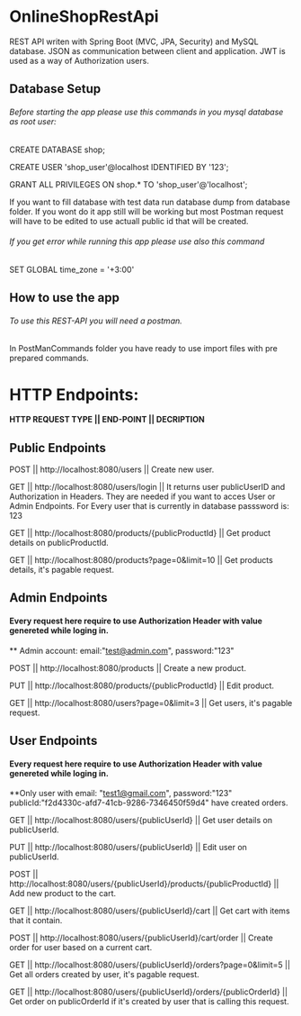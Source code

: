# OnlineShopRestApi
REST API writen with Spring Boot (MVC, JPA, Security) and MySQL database. 
JSON as communication between client and application. 
JWT is used as a way of Authorization users.

## Database Setup

###### Before starting the app please use this commands in you mysql database as root user:

CREATE DATABASE shop;

CREATE USER 'shop_user'@localhost IDENTIFIED BY '123';

GRANT ALL PRIVILEGES ON shop.* TO 'shop_user'@'localhost';

If you want to fill database with test data run database dump from database folder. If you wont do it app still will be working but most Postman request will have to be edited to use actuall public id that will be created.

###### If you get error while running this app please use also this command

SET GLOBAL time_zone = '+3:00'

## How to use the app

###### To use this REST-API you will need a postman.

In PostManCommands folder you have ready to use import files with pre prepared commands.

# HTTP Endpoints:

**HTTP REQUEST TYPE || END-POINT || DECRIPTION**

## Public Endpoints

POST   || http://localhost:8080/users  || Create new user.

GET    || http://localhost:8080/users/login || It returns user publicUserID and Authorization in Headers. They are needed if you want to acces User or Admin Endpoints. 
                                               For Every user that is currently in database passsword is: 123
                                             
GET    || http://localhost:8080/products/{publicProductId} || Get product details on publicProductId.

GET    || http://localhost:8080/products?page=0&limit=10 || Get products details, it's pagable request.

## Admin Endpoints
#### Every request here require to use Authorization Header with value genereted while loging in.
** Admin account: email:"test@admin.com", password:"123"

POST   || http://localhost:8080/products || Create a new product.

PUT    || http://localhost:8080/products/{publicProductId} || Edit product.

GET    || http://localhost:8080/users?page=0&limit=3 || Get users, it's pagable request.

## User Endpoints

#### Every request here require to use Authorization Header with value genereted while loging in.

**Only user with email: "test1@gmail.com", password:"123" publicId:"f2d4330c-afd7-41cb-9286-7346450f59d4" have created orders.
 
GET    || http://localhost:8080/users/{publicUserId} || Get user details on publicUserId.

PUT    || http://localhost:8080/users/{publicUserId} || Edit user on publicUserId.

POST   || http://localhost:8080/users/{publicUserId}/products/{publicProductId} || Add new product to the cart.

GET    || http://localhost:8080/users/{publicUserId}/cart || Get cart with items that it contain.

POST   || http://localhost:8080/users/{publicUserId}/cart/order || Create order for user based on a current cart.

GET    || http://localhost:8080/users/{publicUserId}/orders?page=0&limit=5 || Get all orders created by user, it's pagable request.

GET    || http://localhost:8080/users/{publicUserId}/orders/{publicOrderId} || Get order on publicOrderId if it's created by user that is calling this request.
